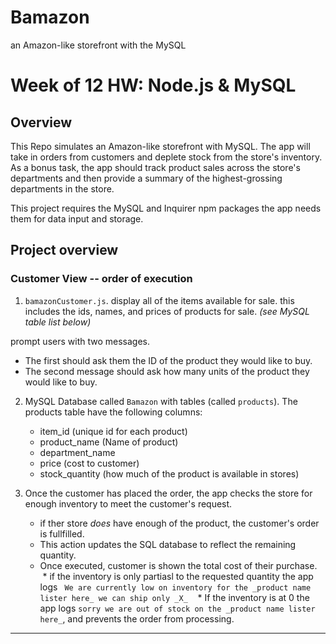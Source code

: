 # Bamazon
an Amazon-like storefront with the MySQL


# Week of 12 HW: Node.js & MySQL

## Overview

This Repo simulates an Amazon-like storefront with MySQL. The app will take in orders from customers and deplete stock from the store's inventory. As a bonus task, the app should track product sales across the store's departments and then provide a summary of the highest-grossing departments in the store.

This project requires the MySQL and Inquirer npm packages the app needs them for data input and storage.

## Project overview

### Customer View -- order of execution

1. `bamazonCustomer.js`. display all of the items available for sale. this includes the ids, names, and prices of products for sale. _(see MySQL table list below)_

prompt users with two messages.

   * The first should ask them the ID of the product they would like to buy.
   * The second message should ask how many units of the product they would like to buy.

2. MySQL Database called `Bamazon` with tables (called `products`). The products table have the following columns:

   * item_id (unique id for each product)
   * product_name (Name of product)
   * department_name
   * price (cost to customer)
   * stock_quantity (how much of the product is available in stores)

3. Once the customer has placed the order, the app checks the store for enough inventory to meet the customer's request.

    * if ther store _does_ have enough of the product, the customer's order is fullfilled.
    * This action updates the SQL database to reflect the remaining quantity.
    * Once executed, customer is shown the total cost of their purchase.
    * if the inventory is only partiasl to the requested quantity the app logs ` We are currently low on inventory for the _product name lister here_ we can ship only _X_`
    * If the inventory is at 0 the app logs `sorry we are out of stock on the _product name lister here_`, and prevents the order from processing.
- - -
